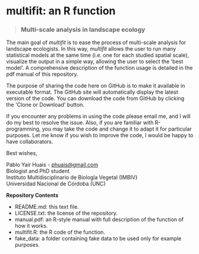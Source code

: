 # multifit: an R function
> ### Multi-scale analysis in landscape ecology

The main goal of *multifit* is to ease the process of multi-scale analysis for landscape ecologists. In this way, *multifit* allows the user to run many statistical models at the same time (i.e. one for each studied spatial scale), visualize the output in a simple way, allowing the user to select the 'best model'. A comprehensive description of the function usage is detailed in the pdf manual of this repository.

The purpose of sharing the code here on GitHub is to make it available in executable format. The GitHub site will automatically display the latest version of the code. You can download the code from GitHub by clicking the 'Clone or Download' button.

If you encounter any problems in using the code please email me, and I will do my best to resolve the issue. Also, if you are familiar with R-programming, you may take the code and change it to adapt it for particular purposes. Let me know if you wish to improve the code, I would be happy to have collaborators.

Best wishes,

Pablo Yair Huais - phuais@gmail.com<br />
Biologist and PhD student<br />
Instituto Multidisciplinario de Biología Vegetal (IMBIV}<br />
Universidad Nacional de Córdoba (UNC)<br />

**Repository Contents**

- README.md: this text file.<br />
- LICENSE.txt: the license of the repository.<br />
- manual.pdf: an R-style manual with full description of the function of how it works.<br />
- multifit.R: the R code of the function.<br />
- fake_data: a folder containing fake data to be used only for example purposes.
